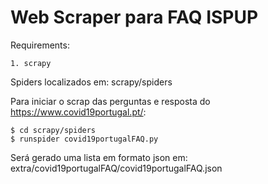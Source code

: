 
# Web Scraper para FAQ ISPUP

Requirements:

    1. scrapy

Spiders localizados em: scrapy/spiders

Para iniciar o scrap das perguntas e resposta do https://www.covid19portugal.pt/:

    $ cd scrapy/spiders
    $ runspider covid19portugalFAQ.py 


Será gerado uma lista em formato json em: extra/covid19portugalFAQ/covid19portugalFAQ.json
